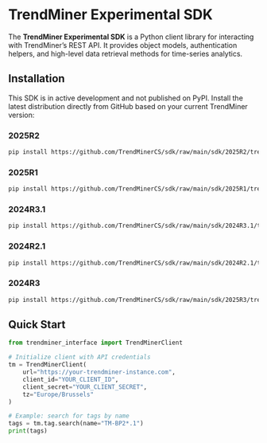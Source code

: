 # TrendMiner Experimental SDK

The **TrendMiner Experimental SDK** is a Python client library for interacting with TrendMiner’s REST API. It provides object models, authentication helpers, and high-level data retrieval methods for time-series analytics.

## Installation

This SDK is in active development and not published on PyPI. Install the latest distribution directly from GitHub based on your current TrendMiner version:

### 2025R2
```bash
pip install https://github.com/TrendMinerCS/sdk/raw/main/sdk/2025R2/trendminer_interface-0.0.0-py3-none-any.whl
```
### 2025R1
```bash
pip install https://github.com/TrendMinerCS/sdk/raw/main/sdk/2025R1/trendminer_interface-0.1.0.post161+86ad9f74.dirty-py3-none-any.whl
```
### 2024R3.1
```bash
pip install https://github.com/TrendMinerCS/sdk/raw/main/sdk/2024R3.1/trendminer_interface-0.1.0.post160+1848287a.dirty-py3-none-any.whl
```
### 2024R2.1
```bash
pip install https://github.com/TrendMinerCS/sdk/raw/main/sdk/2024R2.1/trendminer_interface-0.1.0.post162+bc00a459.dirty-py3-none-any.whl
```
### 2024R3
```bash
pip install https://github.com/TrendMinerCS/sdk/raw/main/sdk/2025R3/trendminer_interface-0.1.0.post204-py3-none-any.whl
```

## Quick Start

```python
from trendminer_interface import TrendMinerClient

# Initialize client with API credentials
tm = TrendMinerClient(
    url="https://your-trendminer-instance.com",
    client_id="YOUR_CLIENT_ID",
    client_secret="YOUR_CLIENT_SECRET",
    tz="Europe/Brussels"
)

# Example: search for tags by name
tags = tm.tag.search(name="TM-BP2*.1")
print(tags)
```
